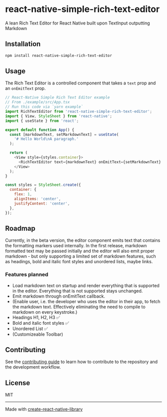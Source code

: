 # react-native-simple-rich-text-editor

A lean Rich Text Editor for React Native built upon TextInput outputting Markdown

## Installation

```sh
npm install react-native-simple-rich-text-editor
```

## Usage

The Rich Text Editor is a controlled component that takes a `text` prop and an `onEmitText` prop.

```js
// React-Native Simple Rich Text Editor example
// From ./example/src/App.tsx
// Run this code via `yarn example`
import RichTextEditor from 'react-native-simple-rich-text-editor';
import { View, StyleSheet } from 'react-native';
import { useState } from 'react';

export default function App() {
  const [markdownText, setMarkdownText] = useState(
    '# Hello World\nA paragraph.'
  );

  return (
    <View style={styles.container}>
      <RichTextEditor text={markdownText} onEmitText={setMarkdownText} />
    </View>
  );
}

const styles = StyleSheet.create({
  container: {
    flex: 1,
    alignItems: 'center',
    justifyContent: 'center',
  },
});
```

## Roadmap

Currently, in the beta version, the editor component emits text that contains the formatting markers used internally. In the first release, markdown formatted text may be passed initially and the editor will also emit proper markdown - but only supporting a limited set of markdown features, such as headings, bold and italic font styles and unordered lists, maybe links.

### Features planned

- Load markdown text on startup and render everything that is supported in the editor. Everything that is not supported stays unchanged.
- Emit markdown through onEmitText callback.
- (Enable user, i.e. the developer who uses the editor in their app, to fetch the markdown text. Effectively eliminating the need to compile to markdown on every keystroke.)
- Headings H1, H2, H3 ✅
- Bold and italic font styles ✅
- Unordered List ✅
- (Customizeable Toolbar)


## Contributing

See the [contributing guide](CONTRIBUTING.md) to learn how to contribute to the repository and the development workflow.

## License

MIT

---

Made with [create-react-native-library](https://github.com/callstack/react-native-builder-bob)
